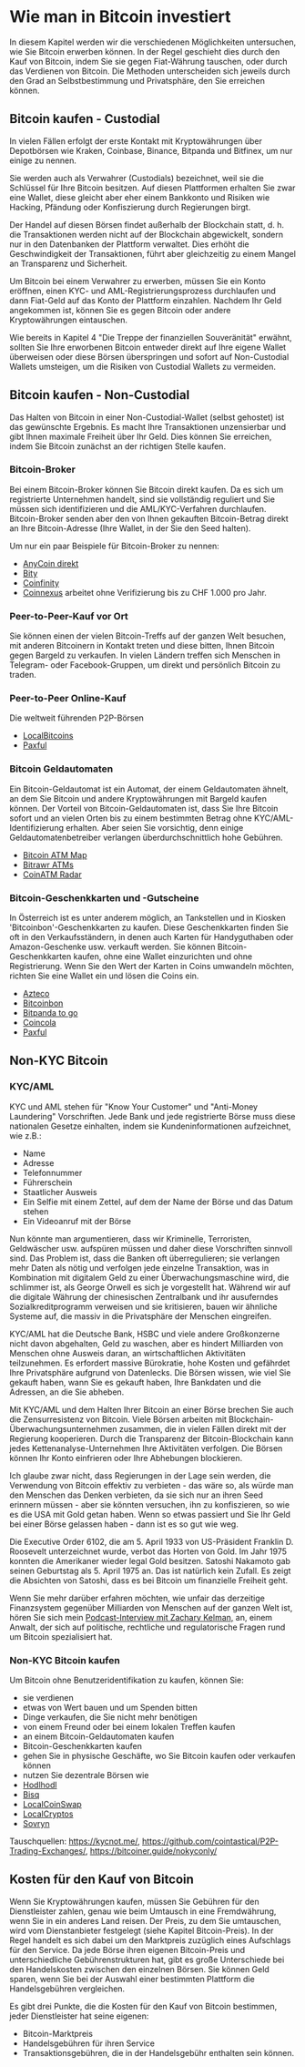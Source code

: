 # Wie man in Bitcoin investiert
In diesem Kapitel werden wir die verschiedenen Möglichkeiten untersuchen, wie Sie Bitcoin erwerben können. In der Regel geschieht dies durch den Kauf von Bitcoin, indem Sie sie gegen Fiat-Währung tauschen, oder durch das Verdienen von Bitcoin. Die Methoden unterscheiden sich jeweils durch den Grad an Selbstbestimmung und Privatsphäre, den Sie erreichen können.

## Bitcoin kaufen - Custodial
In vielen Fällen erfolgt der erste Kontakt mit Kryptowährungen über Depotbörsen wie Kraken, Coinbase, Binance, Bitpanda und Bitfinex, um nur einige zu nennen.

Sie werden auch als Verwahrer (Custodials) bezeichnet, weil sie die Schlüssel für Ihre Bitcoin besitzen. Auf diesen Plattformen erhalten Sie zwar eine Wallet, diese gleicht aber eher einem Bankkonto und Risiken wie Hacking, Pfändung oder Konfiszierung durch Regierungen birgt.

Der Handel auf diesen Börsen findet außerhalb der Blockchain statt, d. h. die Transaktionen werden nicht auf der Blockchain abgewickelt, sondern nur in den Datenbanken der Plattform verwaltet. Dies erhöht die Geschwindigkeit der Transaktionen, führt aber gleichzeitig zu einem Mangel an Transparenz und Sicherheit.

Um Bitcoin bei einem Verwahrer zu erwerben, müssen Sie ein Konto eröffnen, einen KYC- und AML-Registrierungsprozess durchlaufen und dann Fiat-Geld auf das Konto der Plattform einzahlen. Nachdem Ihr Geld angekommen ist, können Sie es gegen Bitcoin oder andere Kryptowährungen eintauschen.

Wie bereits in Kapitel 4 "Die Treppe der finanziellen Souveränität" erwähnt, sollten Sie Ihre erworbenen Bitcoin entweder direkt auf Ihre eigene Wallet überweisen oder diese Börsen überspringen und sofort auf Non-Custodial Wallets umsteigen, um die Risiken von Custodial Wallets zu vermeiden.

## Bitcoin kaufen - Non-Custodial
Das Halten von Bitcoin in einer Non-Custodial-Wallet (selbst gehostet) ist das gewünschte Ergebnis. Es macht Ihre Transaktionen unzensierbar und gibt Ihnen maximale Freiheit über Ihr Geld. Dies können Sie erreichen, indem Sie Bitcoin zunächst an der richtigen Stelle kaufen.

### Bitcoin-Broker
Bei einem Bitcoin-Broker können Sie Bitcoin direkt kaufen. Da es sich um registrierte Unternehmen handelt, sind sie vollständig reguliert und Sie müssen sich identifizieren und die AML/KYC-Verfahren durchlaufen. Bitcoin-Broker senden aber den von Ihnen gekauften Bitcoin-Betrag direkt an Ihre Bitcoin-Adresse (Ihre Wallet, in der Sie den Seed halten).

Um nur ein paar Beispiele für Bitcoin-Broker zu nennen:

* [AnyCoin direkt](https://anycoindirect.eu/)
* [Bity](https://bity.com/)
* [Coinfinity](https://coinfinity.co/start-en/)
* [Coinnexus](https://coinnexus.ch/en) arbeitet ohne Verifizierung bis zu CHF 1.000 pro Jahr.

### Peer-to-Peer-Kauf vor Ort
Sie können einen der vielen Bitcoin-Treffs auf der ganzen Welt besuchen, mit anderen Bitcoinern in Kontakt treten und diese bitten, Ihnen Bitcoin gegen Bargeld zu verkaufen. In vielen Ländern treffen sich Menschen in Telegram- oder Facebook-Gruppen, um direkt und persönlich Bitcoin zu traden.

### Peer-to-Peer Online-Kauf
Die weltweit führenden P2P-Börsen
* [LocalBitcoins](https://localbitcoins.com)
* [Paxful](https://paxful.com/)

### Bitcoin Geldautomaten
Ein Bitcoin-Geldautomat ist ein Automat, der einem Geldautomaten ähnelt, an dem Sie Bitcoin und andere Kryptowährungen mit Bargeld kaufen können. Der Vorteil von Bitcoin-Geldautomaten ist, dass Sie Ihre Bitcoin sofort und an vielen Orten bis zu einem bestimmten Betrag ohne KYC/AML-Identifizierung erhalten. Aber seien Sie vorsichtig, denn einige Geldautomatenbetreiber verlangen überdurchschnittlich hohe Gebühren.

* [Bitcoin ATM Map](https://bitcoinatmmap.com/)
* [Bitrawr ATMs](https://www.bitrawr.com/bitcoin-atms)
* [CoinATM Radar](https://coinatmradar.com/)

### Bitcoin-Geschenkkarten und -Gutscheine
In Österreich ist es unter anderem möglich, an Tankstellen und in Kiosken 'Bitcoinbon'-Geschenkkarten zu kaufen. Diese Geschenkkarten finden Sie oft in den Verkaufsständern, in denen auch Karten für Handyguthaben oder Amazon-Geschenke usw. verkauft werden. Sie können Bitcoin-Geschenkkarten kaufen, ohne eine Wallet einzurichten und ohne Registrierung. Wenn Sie den Wert der Karten in Coins umwandeln möchten, richten Sie eine Wallet ein und lösen die Coins ein.

* [Azteco](https://azte.co/)
* [Bitcoinbon](http://www.bitcoinbon.at/)
* [Bitpanda to go](https://www.bitpanda.com/de/togo)
* [Coincola](https://www.coincola.com/buy-bitcoin/gift-cards)
* [Paxful](https://paxful.com/buy-bitcoin?group=gift-cards&hasScroll=true)

## Non-KYC Bitcoin

### KYC/AML
KYC und AML stehen für "Know Your Customer" und "Anti-Money Laundering" Vorschriften. Jede Bank und jede registrierte Börse muss diese nationalen Gesetze einhalten, indem sie Kundeninformationen aufzeichnet, wie z.B.:

- Name
- Adresse
- Telefonnummer
- Führerschein
- Staatlicher Ausweis
- Ein Selfie mit einem Zettel, auf dem der Name der Börse und das Datum stehen
- Ein Videoanruf mit der Börse

Nun könnte man argumentieren, dass wir Kriminelle, Terroristen, Geldwäscher usw. aufspüren müssen und daher diese Vorschriften sinnvoll sind. Das Problem ist, dass die Banken oft überregulieren; sie verlangen mehr Daten als nötig und verfolgen jede einzelne Transaktion, was in Kombination mit digitalem Geld zu einer Überwachungsmaschine wird, die schlimmer ist, als George Orwell es sich je vorgestellt hat. Während wir auf die digitale Währung der chinesischen Zentralbank und ihr ausuferndes Sozialkreditprogramm verweisen und sie kritisieren, bauen wir ähnliche Systeme auf, die massiv in die Privatsphäre der Menschen eingreifen.

KYC/AML hat die Deutsche Bank, HSBC und viele andere Großkonzerne nicht davon abgehalten, Geld zu waschen, aber es hindert Milliarden von Menschen ohne Ausweis daran, an wirtschaftlichen Aktivitäten teilzunehmen. Es erfordert massive Bürokratie, hohe Kosten und gefährdet Ihre Privatsphäre aufgrund von Datenlecks. Die Börsen wissen, wie viel Sie gekauft haben, wann Sie es gekauft haben, Ihre Bankdaten und die Adressen, an die Sie abheben.

Mit KYC/AML und dem Halten Ihrer Bitcoin an einer Börse brechen Sie auch die Zensurresistenz von Bitcoin. Viele Börsen arbeiten mit Blockchain-Überwachungsunternehmen zusammen, die in vielen Fällen direkt mit der Regierung kooperieren. Durch die Transparenz der Bitcoin-Blockchain kann jedes Kettenanalyse-Unternehmen Ihre Aktivitäten verfolgen. Die Börsen können Ihr Konto einfrieren oder Ihre Abhebungen blockieren.

Ich glaube zwar nicht, dass Regierungen in der Lage sein werden, die Verwendung von Bitcoin effektiv zu verbieten - das wäre so, als würde man den Menschen das Denken verbieten, da sie sich nur an ihren Seed erinnern müssen - aber sie könnten versuchen, ihn zu konfiszieren, so wie es die USA mit Gold getan haben. Wenn so etwas passiert und Sie Ihr Geld bei einer Börse gelassen haben - dann ist es so gut wie weg.

Die Executive Order 6102, die am 5. April 1933 von US-Präsident Franklin D. Roosevelt unterzeichnet wurde, verbot das Horten von Gold. Im Jahr 1975 konnten die Amerikaner wieder legal Gold besitzen. Satoshi Nakamoto gab seinen Geburtstag als 5. April 1975 an. Das ist natürlich kein Zufall. Es zeigt die Absichten von Satoshi, dass es bei Bitcoin um finanzielle Freiheit geht.

Wenn Sie mehr darüber erfahren möchten, wie unfair das derzeitige Finanzsystem gegenüber Milliarden von Menschen auf der ganzen Welt ist, hören Sie sich mein [Podcast-Interview mit Zachary Kelman,](https://anita.link/80) an, einem Anwalt, der sich auf politische, rechtliche und regulatorische Fragen rund um Bitcoin spezialisiert hat.

### Non-KYC Bitcoin kaufen

Um Bitcoin ohne Benutzeridentifikation zu kaufen, können Sie:

* sie verdienen
* etwas von Wert bauen und um Spenden bitten
* Dinge verkaufen, die Sie nicht mehr benötigen
* von einem Freund oder bei einem lokalen Treffen kaufen
* an einem Bitcoin-Geldautomaten kaufen
* Bitcoin-Geschenkkarten kaufen
* gehen Sie in physische Geschäfte, wo Sie Bitcoin kaufen oder verkaufen können
* nutzen Sie dezentrale Börsen wie
* [Hodlhodl](https://hodlhodl.com)
* [Bisq](https://bisq.network/)
* [LocalCoinSwap](https://localcoinswap.com/buy-sell/BTC)
* [LocalCryptos](https://localcryptos.com/Bitcoin)
* [Sovryn](https://live.sovryn.app)

Tauschquellen: https://kycnot.me/, https://github.com/cointastical/P2P-Trading-Exchanges/, https://bitcoiner.guide/nokyconly/

## Kosten für den Kauf von Bitcoin
Wenn Sie Kryptowährungen kaufen, müssen Sie Gebühren für den Dienstleister zahlen, genau wie beim Umtausch in eine Fremdwährung, wenn Sie in ein anderes Land reisen. Der Preis, zu dem Sie umtauschen, wird vom Dienstanbieter festgelegt (siehe Kapitel Bitcoin-Preis). In der Regel handelt es sich dabei um den Marktpreis zuzüglich eines Aufschlags für den Service. Da jede Börse ihren eigenen Bitcoin-Preis und unterschiedliche Gebührenstrukturen hat, gibt es große Unterschiede bei den Handelskosten zwischen den einzelnen Börsen. Sie können Geld sparen, wenn Sie bei der Auswahl einer bestimmten Plattform die Handelsgebühren vergleichen.

Es gibt drei Punkte, die die Kosten für den Kauf von Bitcoin bestimmen, jeder Dienstleister hat seine eigenen:
* Bitcoin-Marktpreis
* Handelsgebühren für ihren Service
* Transaktionsgebühren, die in der Handelsgebühr enthalten sein können.
